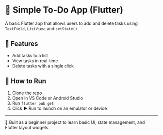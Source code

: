 # 📝 Simple To-Do App (Flutter)

A basic Flutter app that allows users to add and delete tasks using `TextField`, `ListView`, and `setState()`.

## 🔧 Features
- Add tasks to a list
- View tasks in real-time
- Delete tasks with a single click

## 🚀 How to Run
1. Clone the repo
2. Open in VS Code or Android Studio
3. Run `flutter pub get`
4. Click ▶️ Run to launch on an emulator or device

---

📱 Built as a beginner project to learn basic UI, state management, and Flutter layout widgets.
